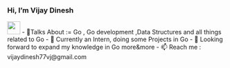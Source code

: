 <div style="display:inline;"><h3> Hi, I’m Vijay Dinesh</h3> <img src="https://media.giphy.com/media/du3J3cXyzhj75IOgvA/giphy.gif" width="30"/>  </div>
- 👀Talks About := Go , Go development ,Data Structures and all things related to Go
- 🌱 Currently an Intern, doing some Projects in Go
- 💞️ Looking forward to expand my knowledge in Go more&more
- 📫 Reach me : vijaydinesh77vj@gmail.com

<!---
VJ-Vijay77/VJ-Vijay77 is a ✨ special ✨ repository because its `README.md` (this file) appears on your GitHub profile.
You can click the Preview link to take a look at your changes.
--->
